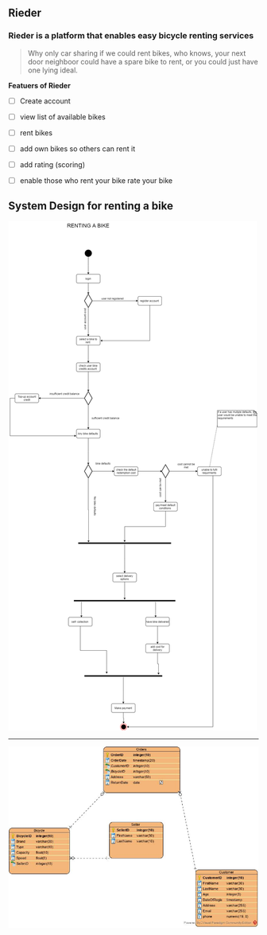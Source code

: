 ## Rieder 

### Rieder is a platform that enables easy bicycle renting services 



> Why only car sharing if we could rent bikes, who knows, your next door neighboor 
> could have a spare bike to rent, or you could just have one lying ideal.





__Featuers of Rieder__

- [ ] Create account 

- [ ] view list of available bikes

- [ ] rent bikes 

- [ ] add own bikes so others can rent it 

- [ ] add rating (scoring)

- [ ] enable those who rent your bike rate your bike 


## System Design for renting a bike

![](diagrams/reider%20bike%20selction%20activity%20diagramIMG.png)


---
![](diagrams/Entity%20Relationship%20Diagram1.jpg)
